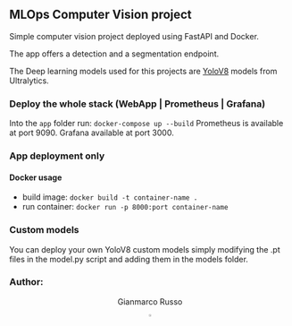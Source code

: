 ## MLOps Computer Vision project
Simple computer vision project deployed using FastAPI and Docker.

The app offers a detection and a segmentation endpoint.

The Deep learning models used for this projects are [YoloV8](https://docs.ultralytics.com/models/yolov8/#supported-tasks-and-modeshttps://docs.ultralytics.com/models/yolov8/#supported-tasks-and-modes) models from Ultralytics.

### Deploy the whole stack (WebApp | Prometheus | Grafana)
Into the ```app``` folder run:  ```docker-compose up --build```
Prometheus is available at port 9090.
Grafana available at port 3000.

### App deployment only
#### Docker usage
- build image: ```docker build -t container-name .```
- run container: ```docker run -p 8000:port container-name```


### Custom models
You can deploy your own YoloV8 custom models simply modifying the .pt files in the model.py script and adding them in the models folder.

### Author:
  <div align="center">
    <p>Gianmarco Russo</p>
    <a href="https://www.linkedin.com/in/grusso98/" style="text-decoration:none;">
      <img src="https://upload.wikimedia.org/wikipedia/commons/thumb/c/ca/LinkedIn_logo_initials.png/640px-LinkedIn_logo_initials.png" width="2%" alt="" /></a>
  </div>
<br>
<br>
